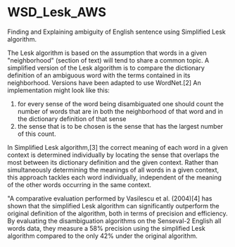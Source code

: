 # WSD_Lesk_AWS
Finding and Explaining ambiguity of English sentence using Simplified Lesk algorithm.

The Lesk algorithm is based on the assumption that words in a given "neighborhood" (section of text) will tend to share a common topic. A simplified version of the Lesk algorithm is to compare the dictionary definition of an ambiguous word with the terms contained in its neighborhood. Versions have been adapted to use WordNet.[2] An implementation might look like this:

1. for every sense of the word being disambiguated one should count the number of words that are in both the neighborhood of that word and in the dictionary definition of that sense
2. the sense that is to be chosen is the sense that has the largest number of this count.

In Simplified Lesk algorithm,[3] the correct meaning of each word in a given context is determined individually by locating the sense that overlaps the most between its dictionary definition and the given context. Rather than simultaneously determining the meanings of all words in a given context, this approach tackles each word individually, independent of the meaning of the other words occurring in the same context.

"A comparative evaluation performed by Vasilescu et al. (2004)[4] has shown that the simplified Lesk algorithm can significantly outperform the original definition of the algorithm, both in terms of precision and efficiency. By evaluating the disambiguation algorithms on the Senseval-2 English all words data, they measure a 58% precision using the simplified Lesk algorithm compared to the only 42% under the original algorithm.
